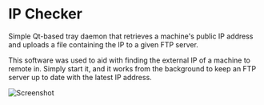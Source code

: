 IP Checker
=========

Simple Qt-based tray daemon that retrieves a machine's public IP address and uploads a file containing the IP to a given FTP server.

This software was used to aid with finding the external IP of a machine to remote in. Simply start it, and it works from the background to keep an FTP server up to date with the latest IP address.

![Screenshot](http://i.imgur.com/HQo3UdJ.png)
